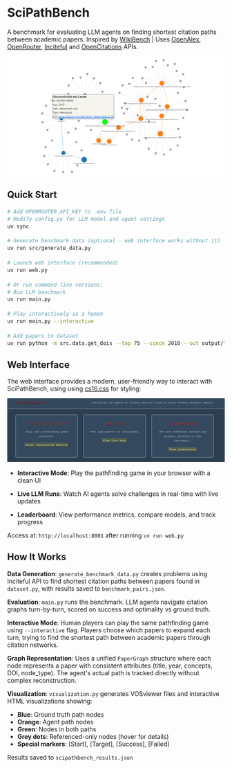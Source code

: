 # SciPathBench

A benchmark for evaluating LLM agents on finding shortest citation paths between academic papers.
Inspired by [WikiBench](https://1thousandfaces.substack.com/p/wikibench-76-of-sota-models-fail) | Uses [OpenAlex](OpenAlex), [OpenRouter](https://openrouter.ai/), [Inciteful](https://inciteful.xyz/) and [OpenCitations](https://opencitations.net/) APIs.

![graph](docs/graph.png)

## Quick Start

```bash
# Add OPENROUTER_API_KEY to .env file
# Modify config.py for LLM model and agent settings
uv sync

# Generate benchmark data (optional - web interface works without it)
uv run src/generate_data.py

# Launch web interface (recommended)
uv run web.py

# Or run command line versions:
# Run LLM benchmark
uv run main.py

# Play interactively as a human
uv run main.py --interactive

# Add papers to dataset
uv run python -m src.data.get_dois --top 75 --since 2010 --out output/landmark_papers.json

```

## Web Interface

The web interface provides a modern, user-friendly way to interact with SciPathBench, using using [cs16.css](https://cs16.samke.me/) for styling:

![web](docs/web.png)

- **Interactive Mode**: Play the pathfinding game in your browser with a clean UI

- **Live LLM Runs**: Watch AI agents solve challenges in real-time with live updates

- **Leaderboard**: View performance metrics, compare models, and track progress

Access at: `http://localhost:8001` after running `uv run web.py`

## How It Works

**Data Generation**: `generate_benchmark_data.py` creates problems using Inciteful API to find shortest citation paths between papers found in `dataset.py`, with results saved to `benchmark_pairs.json`.

**Evaluation**: `main.py` runs the benchmark. LLM agents navigate citation graphs turn-by-turn, scored on success and optimality vs ground truth.

**Interactive Mode**: Human players can play the same pathfinding game using `--interactive` flag. Players choose which papers to expand each turn, trying to find the shortest path between academic papers through citation networks.

**Graph Representation**: Uses a unified `PaperGraph` structure where each node represents a paper with consistent attributes (title, year, concepts, DOI, node_type). The agent's actual path is tracked directly without complex reconstruction.

**Visualization**: `visualization.py` generates VOSviewer files and interactive HTML visualizations showing:

- **Blue**: Ground truth path nodes
- **Orange**: Agent path nodes  
- **Green**: Nodes in both paths
- **Grey dots**: Referenced-only nodes (hover for details)
- **Special markers**: [Start], [Target], [Success], [Failed]

Results saved to `scipathbench_results.json`
